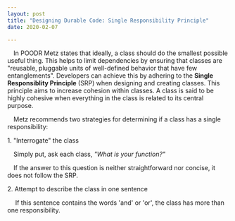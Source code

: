 ```yaml
---
layout: post
title: "Designing Durable Code: Single Responsibility Principle"
date: 2020-02-07

---
```


<p>&emsp;In POODR Metz states that ideally, a class should do the smallest possible useful thing. This helps to limit dependencies by ensuring that classes are "reusable, pluggable units of well-defined behavior that have few entanglements". Developers can achieve this by adhering to the <b>Single Responsiblity Principle</b> (SRP) when designing and creating classes. This principle aims to increase cohesion within classes. A class is said to be highly cohesive when everything in the class is related to its central purpose.</p>

<p>&emsp;Metz recommends two strategies for determining if a class has a single responsibility:</p>
<p>1. "Interrogate" the class</p>
<p>&emsp;Simply put, ask each class, <em>"What is your function?"</em></p>
<p>&emsp;If the answer to this question is neither straightforward nor concise, it does not follow the SRP.</p>
<p>2. Attempt to describe the class in one sentence</p>
<p>&emsp; If this sentence contains the words 'and' or 'or', the class has more than one responsibility.</p>
